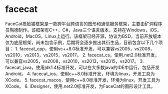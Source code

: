 # facecat
FaceCat捂脸猫框架是一款跨平台跨语言的图形和通信服务框架，主要由矿洞程序员陶德制作。该框架有C++，C#，Java三个语言版本，支持在Windows，iOS，Android，MacOS，Linux上运行。该框架已经开源，协议为BSD，当前开放版本仅为底层框架，尚未包含示例，后期将会逐步推出其衍生品，目前包含以下几个项目： 1. facecat_cpp，使用vc++8.0标准开发，可以兼容vs2005，vs2008，vs2010，vs2013，vs2015，vs2017。 2. facecat_cs，使用.net2.0标准开发，可以兼容vs2005，vs2008，vs2010，vs2013，vs2015，vs2017。 3. facecat_java，使用jdk1.4标准开发，可以在大多数java的IDE中运行，包括开发Android。 4. facecat_ios，使用c++8.0标准开发，环境为linux，开发工具为XCode。 5. facecat_macos，使用c++8.0标准开发，环境为linux，开发工具为XCode。 6. iDesigner，使用.net2.0标准开发，为FaceCat的图形设计工具。
